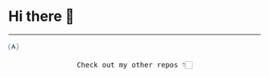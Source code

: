 # Hi there 👋

---

<img width="20px" src="./images/fcc.svg"/><p align="center"><samp>Check out my other repos 👇🏻</samp></p>
